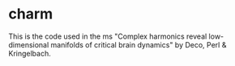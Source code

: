 # charm

This is the code used in the ms "Complex harmonics reveal low-dimensional manifolds of critical brain dynamics" by Deco, Perl & Kringelbach. 
